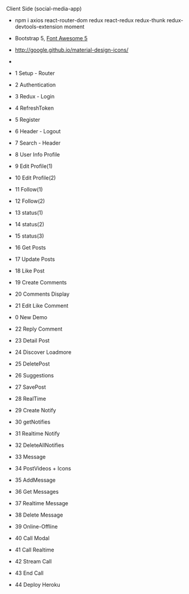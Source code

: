  Client Side (social-media-app)

- npm i axios react-router-dom redux react-redux redux-thunk redux-devtools-extension moment

- Bootstrap 5, [Font Awesome 5](https://www.w3schools.com/icons/fontawesome5_intro.asp)
- http://google.github.io/material-design-icons/
- 
 - 1 Setup - Router
 - 2 Authentication
 - 3 Redux - Login
 - 4 RefreshToken
 - 5 Register
 - 6 Header - Logout
 - 7 Search - Header
 - 8 User Info Profile
 - 9 Edit Profile(1)
 - 10 Edit Profile(2)
 - 11 Follow(1)
 - 12 Follow(2)
 - 13 status(1)
 - 14 status(2)
 - 15 status(3)
 - 16 Get Posts
 - 17 Update Posts
 - 18 Like Post
 - 19 Create Comments
 - 20 Comments Display
 - 21 Edit Like Comment
 - 0 New Demo
 - 22 Reply Comment
 - 23 Detail Post
 - 24 Discover Loadmore
 - 25 DeletePost
 - 26 Suggestions
 - 27 SavePost
 - 28 RealTime
 - 29 Create Notify
 - 30 getNotifies
 - 31 Realtime Notify
 - 32 DeleteAllNotifies
 - 33 Message
 - 34 PostVideos + Icons
 - 35 AddMessage
 - 36 Get Messages
 - 37 Realtime Message
 - 38 Delete Message
 - 39 Online-Offline
 - 40 Call Modal
 - 41 Call Realtime
 - 42 Stream Call
 - 43 End Call
 - 44 Deploy Heroku
